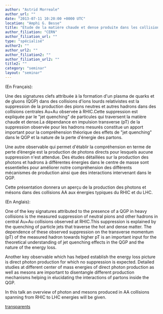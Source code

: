 ```yaml
---
author: "Astrid Morreale"
author_url: ""
date: "2013-07-11 10:20:00 +0000 UTC"
location: "Amphi G. Besse"
title: "Étude de la matière chaude et dense produite dans les collisions d'ions lourds avec des sondes electromagnetiques (mesons et photons)"
author_filiation: "CERN"
author_filiation_url: ""
type: "spécialisé"
author2: ""
author_url2: ""
author_filiation2: ""
author_filiation_url2: ""
title2: ""
category: "seminar" 
layout: "seminar"
---
```

(En Français):

Une des signatures clefs attribuée à la formation d'un plasma de quarks et de gluons (QGP) dans des collisions d'ions lourds relativistes est la suppression de la production des pions neutres et autres hadrons dans des collisions centrales Au+Au observée à RHIC.Cette suppression est expliquée par le "jet quenching" de particules qui traversent la matière chaude et dense.La dépendance en impulsion transverse (pT) de la suppression observée pour les hadrons mesurés constitue un apport important pour la compréhension théorique des effets de "jet quenching" dans le QGP et la nature de la perte d'énergie des partons.

Une autre observable qui permet d'établir la compréhension en terme de perte d’énergie est la production de photons directs pour lesquels aucune suppression n'est attendue. Des études détaillées sur la production des photons et hadrons à différentes énergies dans le centre de masse sont essentielles pour améliorer notre compréhension des différents mécanismes de production ainsi que des interactions intervenant dans le QGP.

Cette présentation donnera un aperçu de la production des photons et mésons dans des collisions AA aux énergies typiques du RHIC et du LHC.

(En Anglais):

One of the key signatures attributed to the presence of a QGP in heavy collisions is the measured suppression of neutral pions and other hadrons in central Au+Au collisions observed at RHIC.This suppression is explained by the quenching of particle jets that traverse the hot and dense matter. The dependence of these observed suppression on the transverse momentum (pT) of the measured hadron towards higher pT is an important input for the theoretical understanding of jet quenching effects in the QGP and the nature of the energy loss.

Another key observable which has helped establish the energy loss picture is direct photon production for which no suppression is expected. Detailed studies at different center of mass energies of direct photon production as well as mesons are important to disentangle different production mechanisms helping in elucidating the interactions of partons inside the QGP.

In this talk an overview of photon and mesons produced in AA collisions spanning from RHIC to LHC energies will be given.

[transparents](images/Communication/seminaires/AstridMorreale.pdf)
